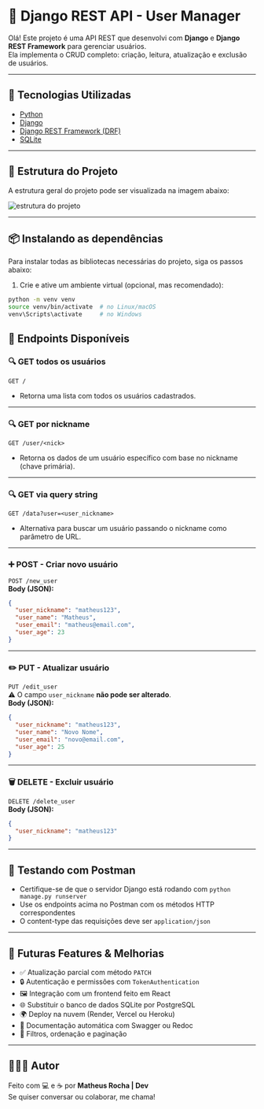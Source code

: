 
# 🧩 Django REST API - User Manager

Olá! Este projeto é uma API REST que desenvolvi com **Django** e **Django REST Framework** para gerenciar usuários.  
Ela implementa o CRUD completo: criação, leitura, atualização e exclusão de usuários.

---

## 🚀 Tecnologias Utilizadas

- [Python](https://www.python.org/)
- [Django](https://www.djangoproject.com/)
- [Django REST Framework (DRF)](https://www.django-rest-framework.org/)
- [SQLite](https://www.sqlite.org/index.html)

---

## 📁 Estrutura do Projeto

A estrutura geral do projeto pode ser visualizada na imagem abaixo:

![estrutura do projeto](estrutura.png)


---
## 📦 Instalando as dependências

Para instalar todas as bibliotecas necessárias do projeto, siga os passos abaixo:

1. Crie e ative um ambiente virtual (opcional, mas recomendado):

```bash
python -m venv venv
source venv/bin/activate  # no Linux/macOS
venv\Scripts\activate     # no Windows
```


## 🔗 Endpoints Disponíveis

### 🔍 GET todos os usuários
`GET /`  
- Retorna uma lista com todos os usuários cadastrados.

---

### 🔍 GET por nickname
`GET /user/<nick>`  
- Retorna os dados de um usuário específico com base no nickname (chave primária).

---

### 🔍 GET via query string
`GET /data?user=<user_nickname>`  
- Alternativa para buscar um usuário passando o nickname como parâmetro de URL.

---

### ➕ POST - Criar novo usuário
`POST /new_user`  
**Body (JSON):**
```json
{
  "user_nickname": "matheus123",
  "user_name": "Matheus",
  "user_email": "matheus@email.com",
  "user_age": 23
}
```

---

### ✏️ PUT - Atualizar usuário
`PUT /edit_user`  
⚠️ O campo `user_nickname` **não pode ser alterado**.  
**Body (JSON):**
```json
{
  "user_nickname": "matheus123",
  "user_name": "Novo Nome",
  "user_email": "novo@email.com",
  "user_age": 25
}
```

---

### 🗑️ DELETE - Excluir usuário
`DELETE /delete_user`  
**Body (JSON):**
```json
{
  "user_nickname": "matheus123"
}
```

---

## 🧪 Testando com Postman

- Certifique-se de que o servidor Django está rodando com `python manage.py runserver`
- Use os endpoints acima no Postman com os métodos HTTP correspondentes
- O content-type das requisições deve ser `application/json`

---

## 🌱 Futuras Features & Melhorias

- ✅ Atualização parcial com método `PATCH`
- 🔒 Autenticação e permissões com `TokenAuthentication`
- 🖼️ Integração com um frontend feito em React
- 🌐 Substituir o banco de dados SQLite por PostgreSQL 
- 🌍 Deploy na nuvem (Render, Vercel ou Heroku)
- 📄 Documentação automática com Swagger ou Redoc
- 🔎 Filtros, ordenação e paginação

---

## 🙋🏽‍♂️ Autor

Feito com 💻 e ☕ por **Matheus Rocha | Dev**  
Se quiser conversar ou colaborar, me chama!
